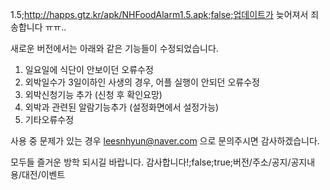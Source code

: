 1.5;http://happs.gtz.kr/apk/NHFoodAlarm1.5.apk;false;업데이트가 늦어져서 죄송합니다 ㅠㅠ..

새로운 버전에서는 아래와 같은 기능들이 수정되었습니다.

1. 일요일에 식단이 안보이던 오류수정
2. 외박일수가 3일이하인 사생의 경우, 어플 실행이 안되던 오류수정
3. 외박신청기능 추가 (신청 후 확인요망)
4. 외박과 관련된 알람기능추가 (설정화면에서 설정가능)
5. 기타오류수정

사용 중 문제가 있는 경우 leesnhyun@naver.com 으로 문의주시면 감사하겠습니다.

모두들 즐거운 방학 되시길 바랍니다. 감사합니다!;false;true;버전/주소/공지/공지내용/대전/이벤트
